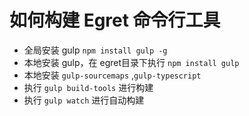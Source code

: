 # 如何构建 Egret 命令行工具

* 全局安装 gulp ```npm install gulp -g```  
* 本地安装 gulp，在 egret目录下执行 ``` npm install gulp ```
* 本地安装 ```gulp-sourcemaps``` ,```gulp-typescript```
* 执行 ``` gulp build-tools ``` 进行构建
* 执行 ``` gulp watch ```  进行自动构建